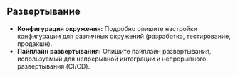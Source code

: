 ## Развертывание

- **Конфигурация окружения:** Подробно опишите настройки конфигурации для различных окружений (разработка, тестирование, продакшн).
- **Пайплайн развертывания:** Опишите пайплайн развертывания, используемый для непрерывной интеграции и непрерывного развертывания (CI/CD).